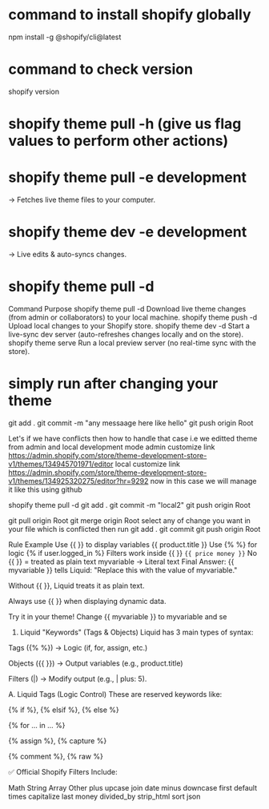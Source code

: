 # command to install shopify globally

npm install -g @shopify/cli@latest

# command to check version

shopify version

# shopify theme pull -h (give us flag values to perform other actions)

# shopify theme pull -e development

→ Fetches live theme files to your computer.

# shopify theme dev -e development

→ Live edits & auto-syncs changes.

# shopify theme pull -d

Command Purpose
shopify theme pull -d Download live theme changes (from admin or collaborators) to your local machine.
shopify theme push -d Upload local changes to your Shopify store.
shopify theme dev -d Start a live-sync dev server (auto-refreshes changes locally and on the store).
shopify theme serve Run a local preview server (no real-time sync with the store).

# simply run after changing your theme

git add .
git commit -m "any messaage here like hello"
git push origin Root

Let's if we have conflicts then how to handle that case
i.e we editted theme from admin and local development mode
admin customize link
https://admin.shopify.com/store/theme-development-store-v1/themes/134945701971/editor
local customize link
https://admin.shopify.com/store/theme-development-store-v1/themes/134925320275/editor?hr=9292
now in this case we will manage it like this using github

shopify theme pull -d
git add .
git commit -m "local2"
git push origin Root

<!-- above will say there is a conflict -->

git pull origin Root
git merge origin Root
select any of change you want in your file which is conflicted
then run
git add .
git commit
git push origin Root

<!-- rule for variable in liquid -->

Rule Example
Use {{ }} to display variables {{ product.title }}
Use {% %} for logic {% if user.logged_in %}
Filters work inside {{ }} `{{ price	money }}`
No {{ }} = treated as plain text myvariable → Literal text
Final Answer:
{{ myvariable }} tells Liquid: "Replace this with the value of myvariable."

Without {{ }}, Liquid treats it as plain text.

Always use {{ }} when displaying dynamic data.

Try it in your theme! Change {{ myvariable }} to myvariable and se
1. Liquid "Keywords" (Tags & Objects)
Liquid has 3 main types of syntax:

Tags ({% %}) → Logic (if, for, assign, etc.)

Objects ({{ }}) → Output variables (e.g., product.title)

Filters (|) → Modify output (e.g., | plus: 5).

A. Liquid Tags (Logic Control)
These are reserved keywords like:

{% if %}, {% elsif %}, {% else %}

{% for ... in ... %}

{% assign %}, {% capture %}

{% comment %}, {% raw %}

✅ Official Shopify Filters Include:

Math	String	Array	Other
plus	upcase	join	date
minus	downcase	first	default
times	capitalize	last	money
divided_by	strip_html	sort	json
 